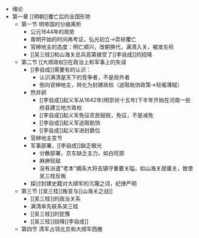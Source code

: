 - 绪论
- 第一章 [[明朝]]覆亡后的全国形势
	- 第一节 明帝国的分崩离析
		- 公元1644年的局势
		- 南明开始的时间再考证，弘光初立$\to$崇祯覆亡
		- 官绅地主的态度：明亡顺兴，改朝换代，满清入关，被发左衽
		- [[吴三桂]]和山海关总兵高第接受了[[李自成]]的招降
	- 第二节 [[大顺政权]]在政治上和军事上的失误
		- [[李自成]]需要有的认识：
			- 认识满清是天下的竞争者，不是局外者
			- 倒向官绅地主，转化为封建政权（追赃助饷政策$\to$轻徭薄赋）
		- 然并卵
			- [[李自成]]起义军从1642年(明崇祯十五年)下半年开始在河南一些府县建立地方政权
			- [[李自成]]起义军免征农民赋税，免征，不是减免
			- [[李自成]]起义军追赃助饷
			- [[李自成]]起义军进封爵位
		- 官绅地主变节
		- 军事部署，[[李自成]]缺乏眼光
			- 分散部署，京东缺乏主力，如白旺部
			- 麻痹轻敌
			- 没有派遣"老本"嫡系大将去镇守重要关隘，如山海关居庸关，致使吴三桂反叛
		- 探讨封建史籍对大顺军的污蔑之词，纪律严明
	- 第三节 [[吴三桂]]叛变与[[山海关之战]]
		- [[吴三桂]]的政治关系
		- 满清率先联系吴三桂
		- [[吴三桂]]的犹豫
		- [[吴三桂]]投降[[李自成]]
	- 第四节 清军占领北京和大顺军西撤